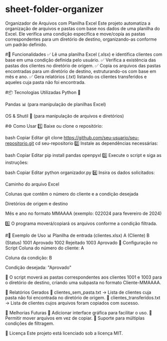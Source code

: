 # sheet-folder-organizer
Organizador de Arquivos com Planilha Excel
Este projeto automatiza a organização de arquivos e pastas com base nos dados de uma planilha do Excel. Ele verifica uma condição específica e move/copía as pastas correspondentes para um diretório de destino, organizando-as conforme um padrão definido.

#🚀 Funcionalidades
✅ Lê uma planilha Excel (.xlsx) e identifica clientes com base em uma condição definida pelo usuário.
✅ Verifica a existência das pastas dos clientes no diretório de origem.
✅ Copia os arquivos das pastas encontradas para um diretório de destino, estruturando-os com base em mês e ano.
✅ Gera relatórios (.txt) listando os clientes transferidos e aqueles cuja pasta não foi encontrada.

#📦 Tecnologias Utilizadas
Python 🐍

Pandas 📊 (para manipulação de planilhas Excel)

OS & Shutil 📂 (para manipulação de arquivos e diretórios)

#⚙️ Como Usar
1️⃣ Baixe ou clone o repositório:

bash
Copiar
Editar
git clone https://github.com/seu-usuario/seu-repositorio.git
cd seu-repositorio
2️⃣ Instale as dependências necessárias:

bash
Copiar
Editar
pip install pandas openpyxl
3️⃣ Execute o script e siga as instruções:

bash
Copiar
Editar
python organizador.py
4️⃣ Insira os dados solicitados:

Caminho do arquivo Excel

Colunas que contêm o número do cliente e a condição desejada

Diretórios de origem e destino

Mês e ano no formato MMAAAA (exemplo: 022024 para fevereiro de 2024)

5️⃣ O programa moverá/copiará os arquivos conforme a condição filtrada.

#📑 Exemplo de Uso
📊 Planilha de entrada (clientes.xlsx)
A (Cliente)	B (Status)
1001	Aprovado
1002	Rejeitado
1003	Aprovado
🎯 Configuração no Script
Coluna do número do cliente: A

Coluna da condição: B

Condição desejada: "Aprovado"

📂 O script moverá as pastas correspondentes aos clientes 1001 e 1003 para o diretório de destino, criando uma subpasta no formato Cliente-MMAAAA.

📜 Relatórios Gerados
📌 clientes_sem_pasta.txt → Lista de clientes cuja pasta não foi encontrada no diretório de origem.
📌 clientes_transferidos.txt → Lista de clientes cujos arquivos foram copiados com sucesso.

📌 Melhorias Futuras
🔹 Adicionar interface gráfica para facilitar o uso.
🔹 Permitir mover arquivos em vez de copiar.
🔹 Suporte para múltiplas condições de filtragem.

📝 Licença
Este projeto está licenciado sob a licença MIT.


